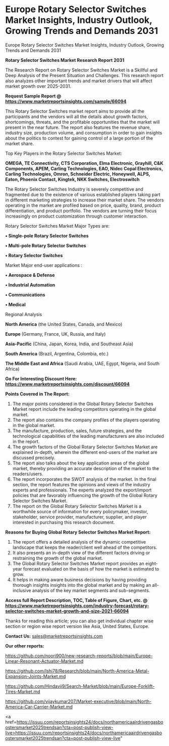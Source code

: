 # Europe Rotary Selector Switches Market Insights, Industry Outlook, Growing Trends and Demands 2031
 Europe Rotary Selector Switches Market Insights, Industry Outlook, Growing Trends and Demands 2031

<strong>Rotary Selector Switches Market Research Report 2031</strong>

The Research Report on Rotary Selector Switches Market is a Skillful and Deep Analysis of the Present Situation and Challenges. This research report also analyzes other important trends and market drivers that will affect market growth over 2025-2031.

<strong>Request Sample Report @ <a href=https://www.marketreportsinsights.com/sample/66094>https://www.marketreportsinsights.com/sample/66094</a></strong>

This Rotary Selector Switches market report aims to provide all the participants and the vendors will all the details about growth factors, shortcomings, threats, and the profitable opportunities that the market will present in the near future. The report also features the revenue share, industry size, production volume, and consumption in order to gain insights about the politics to contest for gaining control of a large portion of the market share.

Top Key Players in the Rotary Selector Switches Market:

<strong>OMEGA, TE Connectivity, CTS Corporation, Elma Electronic, Grayhill, C&K Components, APEM, Carling Technologies, EAO, Nidec Copal Electronics, Carling Technologies, Omron, Schneider Electric, Honeywell, ALPS, Eaton, Phoenix Contact, Kingtek, NKK Switches, Electroswitch</strong>

The Rotary Selector Switches Industry is severely competitive and fragmented due to the existence of various established players taking part in different marketing strategies to increase their market share. The vendors operating in the market are profiled based on price, quality, brand, product differentiation, and product portfolio. The vendors are turning their focus increasingly on product customization through customer interaction.

Rotary Selector Switches Market Major Types are:

<strong>• Single-pole Rotary Selector Switches

• Multi-pole Rotary Selector Switches

• Rotary Selector Switches</strong>

Market Major end-user applications :

<strong>• Aerospace & Defense

• Industrial Automation

• Communications

• Medical</strong>

Regional Analysis

</u><strong><b>North America</b></strong> (the United States, Canada, and Mexico)

<strong><b>Europe </b></strong>(Germany, France, UK, Russia, and Italy)

<strong><b>Asia-Pacific</b></strong> (China, Japan, Korea, India, and Southeast Asia)

<strong><b>South America</b></strong> (Brazil, Argentina, Colombia, etc.)

<strong><b>The Middle East and Africa</b></strong> (Saudi Arabia, UAE, Egypt, Nigeria, and South Africa)

<strong>Go For Interesting Discount Here: <a href=https://www.marketreportsinsights.com/discount/66094>https://www.marketreportsinsights.com/discount/66094</a></strong>

<strong>Points Covered in The Report:</strong>
<ol>
  <li>The major points considered in the Global Rotary Selector Switches Market report include the leading competitors operating in the global market.</li>
  <li>The report also contains the company profiles of the players operating in the global market.</li>
  <li>The manufacture, production, sales, future strategies, and the technological capabilities of the leading manufacturers are also included in the report.</li>
  <li>The growth factors of the Global Rotary Selector Switches Market are explained in-depth, wherein the different end-users of the market are discussed precisely.</li>
  <li>The report also talks about the key application areas of the global market, thereby providing an accurate description of the market to the readers/users.</li>
  <li>The report incorporates the SWOT analysis of the market. In the final section, the report features the opinions and views of the industry experts and professionals. The experts analyzed the export/import policies that are favorably influencing the growth of the Global Rotary Selector Switches Market.</li>
  <li>The report on the Global Rotary Selector Switches Market is a worthwhile source of information for every policymaker, investor, stakeholder, service provider, manufacturer, supplier, and player interested in purchasing this research document.</li>
</ol>
<strong>Reasons for Buying Global Rotary Selector Switches Market Report:</strong>

<ol>
  <li>The report offers a detailed analysis of the dynamic competitive landscape that keeps the reader/client well ahead of the competitors.</li>
  <li>It also presents an in-depth view of the different factors driving or restraining the growth of the global market.</li>
  <li>The Global Rotary Selector Switches Market report provides an eight-year forecast evaluated on the basis of how the market is estimated to grow.</li>
  <li>It helps in making aware business decisions by having providing thorough insights insights into the global market and by making an all-inclusive analysis of the key market segments and sub-segments.</li>
</ol>
<strong>Access full Report Description, TOC, Table of Figure, Chart, etc. @ <a href=https://www.marketreportsinsights.com/industry-forecast/rotary-selector-switches-market-growth-and-size-2021-66094>https://www.marketreportsinsights.com/industry-forecast/rotary-selector-switches-market-growth-and-size-2021-66094</a></strong>


Thanks for reading this article; you can also get individual chapter wise section or region wise report version like Asia, United States, Europe.

<strong>Contact Us:</strong>
sales@marketreportsinsights.com

<strong>Our other reports:</strong>

<a href=https://github.com/noori900/new-research-reports/blob/main/Europe-Linear-Resonant-Actuator-Market.md>https://github.com/noori900/new-research-reports/blob/main/Europe-Linear-Resonant-Actuator-Market.md</a>

<a href=https://github.com/Ishi78/Research/blob/main/North-America-Metal-Expansion-Joints-Market.md>https://github.com/Ishi78/Research/blob/main/North-America-Metal-Expansion-Joints-Market.md</a>

<a href=https://github.com/Hindavii9/Search-Market/blob/main/Europe-Forklift-Tires-Market.md>https://github.com/Hindavii9/Search-Market/blob/main/Europe-Forklift-Tires-Market.md</a>

<a href=https://github.com/vijaykumar207/Market-executive/blob/main/North-America-Car-Carrier-Market.md>https://github.com/vijaykumar207/Market-executive/blob/main/North-America-Car-Carrier-Market.md</a>

<a href=https://issuu.com/reportsinsights24/docs/northamericaairdrivengasboostersmarket2025trendsan?cta=post-publish-view-live>https://issuu.com/reportsinsights24/docs/northamericaairdrivengasboostersmarket2025trendsan?cta=post-publish-view-live</a>"
